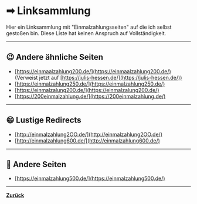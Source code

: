 # ➡ Linksammlung

Hier ein Linksammlung mit "Einmalzahlungsseiten" auf die ich selbst gestoßen bin. Diese Liste hat keinen Anspruch auf Vollständigkeit.

---

## 😉 Andere ähnliche Seiten

- [https://einmaalzahlung200.de/](https://einmaalzahlung200.de/) (Verweist jetzt auf [https://julis-hessen.de/](https://julis-hessen.de/))
- [https://einmalzahlung250.de/](https://einmalzahlung250.de/)
- [https://einmalzalung200.de/](https://einmalzalung200.de/)
- [https://200einmalzahlung.de/](https://200einmalzahlung.de/)

---

## 😄 Lustige Redirects

- [http://einmalzahlung2OO.de/](http://einmalzahlung2OO.de/)
- [http://einmalzahlung600.de/](http://einmalzahlung600.de/)

---

## 🤨 Andere Seiten

- [https://einmalzahlung500.de/](https://einmalzahlung500.de/)

---

[**Zurück**](/)
